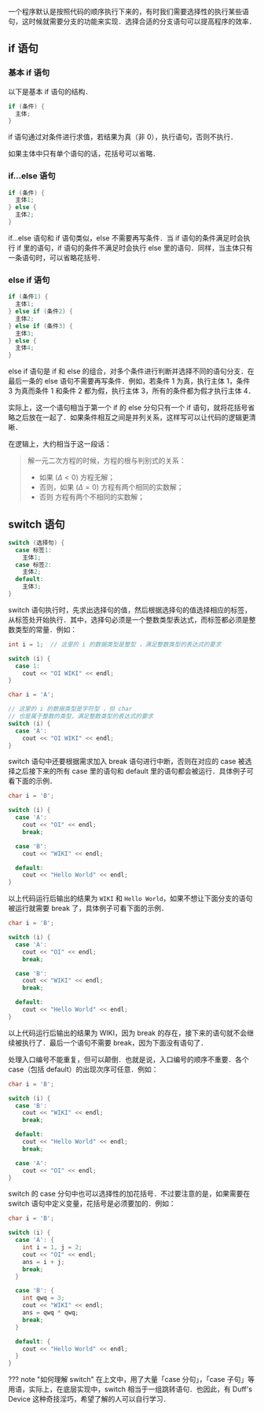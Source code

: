 一个程序默认是按照代码的顺序执行下来的，有时我们需要选择性的执行某些语句，这时候就需要分支的功能来实现．选择合适的分支语句可以提高程序的效率．

## if 语句

### 基本 if 语句

以下是基本 if 语句的结构．

```cpp
if (条件) {
  主体;
}
```

if 语句通过对条件进行求值，若结果为真（非 0），执行语句，否则不执行．

如果主体中只有单个语句的话，花括号可以省略．

### if...else 语句

```cpp
if (条件) {
  主体1;
} else {
  主体2;
}
```

if...else 语句和 if 语句类似，else 不需要再写条件．当 if 语句的条件满足时会执行 if 里的语句，if 语句的条件不满足时会执行 else 里的语句．同样，当主体只有一条语句时，可以省略花括号．

### else if 语句

```cpp
if (条件1) {
  主体1;
} else if (条件2) {
  主体2;
} else if (条件3) {
  主体3;
} else {
  主体4;
}
```

else if 语句是 if 和 else 的组合，对多个条件进行判断并选择不同的语句分支．在最后一条的 else 语句不需要再写条件．例如，若条件 1 为真，执行主体 1，条件 3 为真而条件 1 和条件 2 都为假，执行主体 3，所有的条件都为假才执行主体 4．

实际上，这一个语句相当于第一个 if 的 else 分句只有一个 if 语句，就将花括号省略之后放在一起了．如果条件相互之间是并列关系，这样写可以让代码的逻辑更清晰．

在逻辑上，大约相当于这一段话：

> 解一元二次方程的时候，方程的根与判别式的关系：
>
> -   如果 ($\Delta<0$)
>     方程无解；
> -   否则，如果 ($\Delta=0$)
>     方程有两个相同的实数解；
> -   否则
>     方程有两个不相同的实数解；

## switch 语句

```cpp
switch (选择句) {
  case 标签1:
    主体1;
  case 标签2:
    主体2;
  default:
    主体3;
}
```

switch 语句执行时，先求出选择句的值，然后根据选择句的值选择相应的标签，从标签处开始执行．其中，选择句必须是一个整数类型表达式，而标签都必须是整数类型的常量．例如：

```cpp
int i = 1;  // 这里的 i 的数据类型是整型 ，满足整数类型的表达式的要求

switch (i) {
  case 1:
    cout << "OI WIKI" << endl;
}
```

```cpp
char i = 'A';

// 这里的 i 的数据类型是字符型 ，但 char
// 也是属于整数的类型，满足整数类型的表达式的要求
switch (i) {
  case 'A':
    cout << "OI WIKI" << endl;
}
```

switch 语句中还要根据需求加入 break 语句进行中断，否则在对应的 case 被选择之后接下来的所有 case 里的语句和 default 里的语句都会被运行．具体例子可看下面的示例．

```cpp
char i = 'B';

switch (i) {
  case 'A':
    cout << "OI" << endl;
    break;

  case 'B':
    cout << "WIKI" << endl;

  default:
    cout << "Hello World" << endl;
}
```

以上代码运行后输出的结果为 `WIKI` 和 `Hello World`，如果不想让下面分支的语句被运行就需要 break 了，具体例子可看下面的示例．

```cpp
char i = 'B';

switch (i) {
  case 'A':
    cout << "OI" << endl;
    break;

  case 'B':
    cout << "WIKI" << endl;
    break;

  default:
    cout << "Hello World" << endl;
}
```

以上代码运行后输出的结果为 WIKI，因为 break 的存在，接下来的语句就不会继续被执行了．最后一个语句不需要 break，因为下面没有语句了．

处理入口编号不能重复，但可以颠倒．也就是说，入口编号的顺序不重要．各个 case（包括 default）的出现次序可任意．例如：

```cpp
char i = 'B';

switch (i) {
  case 'B':
    cout << "WIKI" << endl;
    break;

  default:
    cout << "Hello World" << endl;
    break;

  case 'A':
    cout << "OI" << endl;
}
```

switch 的 case 分句中也可以选择性的加花括号．不过要注意的是，如果需要在 switch 语句中定义变量，花括号是必须要加的．例如：

```cpp
char i = 'B';

switch (i) {
  case 'A': {
    int i = 1, j = 2;
    cout << "OI" << endl;
    ans = i + j;
    break;
  }

  case 'B': {
    int qwq = 3;
    cout << "WIKI" << endl;
    ans = qwq * qwq;
    break;
  }

  default: {
    cout << "Hello World" << endl;
  }
}
```

??? note "如何理解 switch"
    在上文中，用了大量「case 分句」，「case 子句」等用语，实际上，在底层实现中，switch 相当于一组跳转语句．也因此，有 Duff's Device 这种奇技淫巧，希望了解的人可以自行学习．
